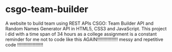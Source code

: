# csgo-team-builder
A website to build team using REST APIs CSGO: Team Builder API and Random Names Generator API in HTML5, CSS3 and JavaScript.
This project i did with a time span of 34 hours as a college assignment is a constant reminder for me not to code like this AGAIN!!!!!!!!!!!!!!!!
messy and repetitive code !!!!!!!!!!!!!!!!!!!!
